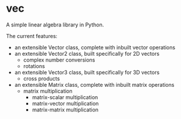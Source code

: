 # vec
A simple linear algebra library in Python.

The current features:
 - an extensible Vector class, complete with inbuilt vector operations
 - an extensible Vector2 class, built specifically for 2D vectors
    - complex number conversions
    - rotations
 - an extensible Vector3 class, built specifically for 3D vectors
    - cross products
 - an extensible Matrix class, complete with inbuilt matrix operations
    - matrix multiplication
        - matrix-scalar multiplication
        - matrix-vector multiplication
        - matrix-matrix multiplication
